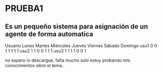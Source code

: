 # PRUEBA1
## Es un pequeño sistema para asignación de un agente de forma automatica

Usuario	Lunes	Martes	Miércoles	Jueves	Viernes	Sábado	Domingo
usu1	0	0	1	1	1	1	1
usu2	1	1	0	0	1	1	1
usu3	1	1	1	1	0	0	1

no espero lo descargue, falta mucho solo estoy probando mis conocimientos sibre el tema..


